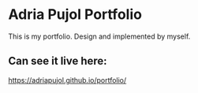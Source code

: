 # Adria Pujol Portfolio

This is my portfolio. Design and implemented by myself.

## Can see it live here:

https://adriapujol.github.io/portfolio/

